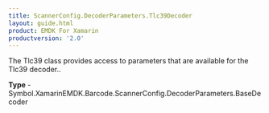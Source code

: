 ```yaml
---
title: ScannerConfig.DecoderParameters.Tlc39Decoder
layout: guide.html
product: EMDK For Xamarin
productversion: '2.0'
---
```

The Tlc39 class provides access to parameters that are available for the Tlc39 decoder..

**Type** - Symbol.XamarinEMDK.Barcode.ScannerConfig.DecoderParameters.BaseDecoder















